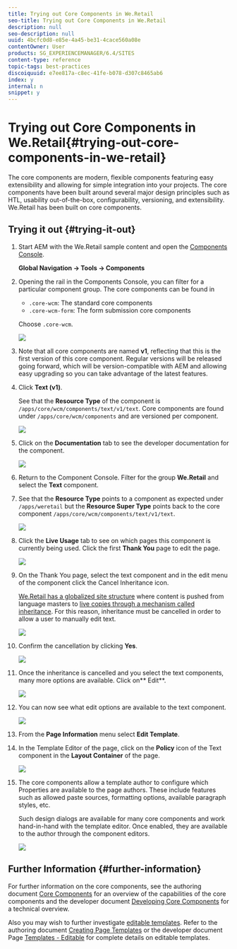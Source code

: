 ```yaml
---
title: Trying out Core Components in We.Retail
seo-title: Trying out Core Components in We.Retail
description: null
seo-description: null
uuid: 4bcfc0d8-e85e-4a45-be31-4cace560a08e
contentOwner: User
products: SG_EXPERIENCEMANAGER/6.4/SITES
content-type: reference
topic-tags: best-practices
discoiquuid: e7ee817a-c8ec-41fe-b078-d307c8465ab6
index: y
internal: n
snippet: y
---
```


# Trying out Core Components in We.Retail{#trying-out-core-components-in-we-retail}

The core components are modern, flexible components featuring easy extensibility and allowing for simple integration into your projects. The core components have been built around several major design principles such as HTL, usability out-of-the-box, configurability, versioning, and extensibility. We.Retail has been built on core components.

## Trying it out {#trying-it-out}

1. Start AEM with the We.Retail sample content and open the [Components Console](../../../sites/authoring/using/default-components-console.md).

   **Global Navigation -&gt; Tools -&gt; Components**

1. Opening the rail in the Components Console, you can filter for a particular component group. The core components can be found in

    * `.core-wcm`: The standard core components
    * `.core-wcm-form`: The form submission core components

   Choose `.core-wcm`.

   ![](assets/chlimage_1-162.png)

1. Note that all core components are named **v1**, reflecting that this is the first version of this core component. Regular versions will be released going forward, which will be version-compatible with AEM and allowing easy upgrading so you can take advantage of the latest features.
1. Click **Text (v1)**.

   See that the **Resource Type** of the component is `/apps/core/wcm/components/text/v1/text`. Core components are found under `/apps/core/wcm/components` and are versioned per component.

   ![](assets/chlimage_1-163.png)

1. Click on the **Documentation** tab to see the developer documentation for the component.

   ![](assets/chlimage_1-164.png)

1. Return to the Component Console. Filter for the group **We.Retail** and select the **Text** component.
1. See that the **Resource Type** points to a component as expected under `/apps/weretail` but the **Resource Super Type** points back to the core component `/apps/core/wcm/components/text/v1/text`.

   ![](assets/chlimage_1-165.png)

1. Click the **Live Usage** tab to see on which pages this component is currently being used. Click the first **Thank You** page to edit the page.

   ![](assets/chlimage_1-166.png)

1. On the Thank You page, select the text component and in the edit menu of the component click the Cancel Inheritance icon.

   [We.Retail has a globalized site structure](../../../sites/developing/using/we-retail-globalized-site-structure.md) where content is pushed from language masters to [live copies through a mechanism called inheritance](../../../sites/administering/using/msm.md). For this reason, inheritance must be cancelled in order to allow a user to manually edit text.

   ![](assets/chlimage_1-167.png)

1. Confirm the cancellation by clicking **Yes**.

   ![](assets/chlimage_1-168.png)

1. Once the inheritance is cancelled and you select the text components, many more options are available. Click on** Edit**.

   ![](assets/chlimage_1-169.png)

1. You can now see what edit options are available to the text component.

   ![](assets/chlimage_1-170.png)

1. From the **Page Information** menu select **Edit Template**.
1. In the Template Editor of the page, click on the **Policy** icon of the Text component in the **Layout Container** of the page.

   ![](assets/chlimage_1-171.png)

1. The core components allow a template author to configure which Properties are available to the page authors. These include features such as allowed paste sources, formatting options, available paragraph styles, etc.

   Such design dialogs are available for many core components and work hand-in-hand with the template editor. Once enabled, they are available to the author through the component editors.

   ![](assets/chlimage_1-172.png)

## Further Information {#further-information}

For further information on the core components, see the authoring document [Core Components](https://helpx.adobe.com/experience-manager/core-components/user-guide.html) for an overview of the capabilities of the core components and the developer document [Developing Core Components](https://helpx.adobe.com/experience-manager/core-components/using/developing.html) for a technical overview.

Also you may wish to further investigate [editable templates](../../../sites/developing/using/we-retail-editable-templates.md). Refer to the authoring document [Creating Page Templates](../../../sites/authoring/using/templates.md) or the developer document Page [Templates - Editable](../../../sites/developing/using/page-templates-editable.md) for complete details on editable templates.
